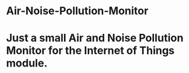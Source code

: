 # Air-Noise-Pollution-Monitor
# Just a small Air and Noise Pollution Monitor for the Internet of Things module.
